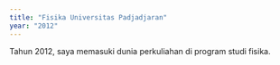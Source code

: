 ```yaml
---
title: "Fisika Universitas Padjadjaran"
year: "2012"
---
```

Tahun 2012, saya memasuki dunia perkuliahan di program studi fisika.
